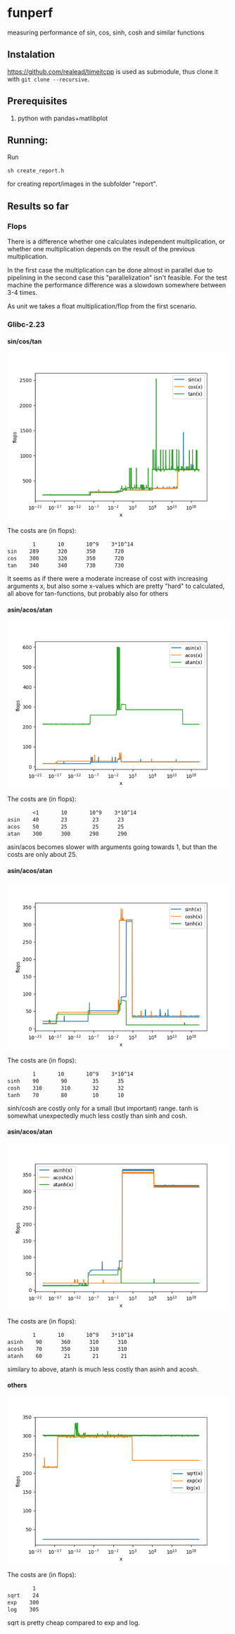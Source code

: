 # funperf

measuring performance of sin, cos, sinh, cosh and similar functions

## Instalation

  https://github.com/realead/timeitcpp is used as submodule, thus clone it with `git clone --recursive`.

## Prerequisites

  1. python with pandas+matlibplot

## Running:

Run 

    sh create_report.h

for creating report/images in the subfolder "report".

## Results so far

### Flops

There is a difference whether one calculates independent multiplication, or whether one multiplication depends on the result of the previous multiplication.

In the first case the multiplication can be done almost in parallel due to pipelining in the second case this "parallelization" isn't feasible. For the test machine the performance difference was a slowdown somewhere between 3-4 times. 

As unit we takes a float multiplication/flop from the first scenario.

### Glibc-2.23

#### sin/cos/tan

![1](data/trig.png)


The costs are (in flops):

            1       10       10^9    3*10^14
    sin    289      320      350      720
    cos    300      320      350      720
    tan    340      340      730      730

It seems as if there were a moderate increase of cost with increasing arguments x, but also some x-values which are pretty "hard" to calculated, all above for tan-functions, but probably also for others


#### asin/acos/atan

![1](data/atrig.png)


The costs are (in flops):

            <1       10       10^9    3*10^14
    asin    40       23        23      23
    acos    50       25        25      25
    atan    300      300      290      290

asin/acos becomes slower with arguments going towards 1, but than the costs are only about 25.

#### asin/acos/atan

![1](data/hyp.png)


The costs are (in flops):

            1       10       10^9    3*10^14
    sinh    90       90        35      35
    cosh    310      310       32      32
    tanh    70       80        10      10

sinh/cosh are costly only for a small (but important) range. tanh is somewhat unexpectedly much less costly than sinh and cosh.

#### asin/acos/atan

![1](data/ahyp.png)


The costs are (in flops):

            1       10       10^9    3*10^14
    asinh    90      360      310      310
    acosh    70      350      310      310
    atanh    60       21       21       21

similary to above, atanh is much less costly than asinh and acosh.

#### others

![1](data/others.png)


The costs are (in flops):

            1       
    sqrt    24
    exp    300
    log    305

sqrt is pretty cheap compared to exp and log.






